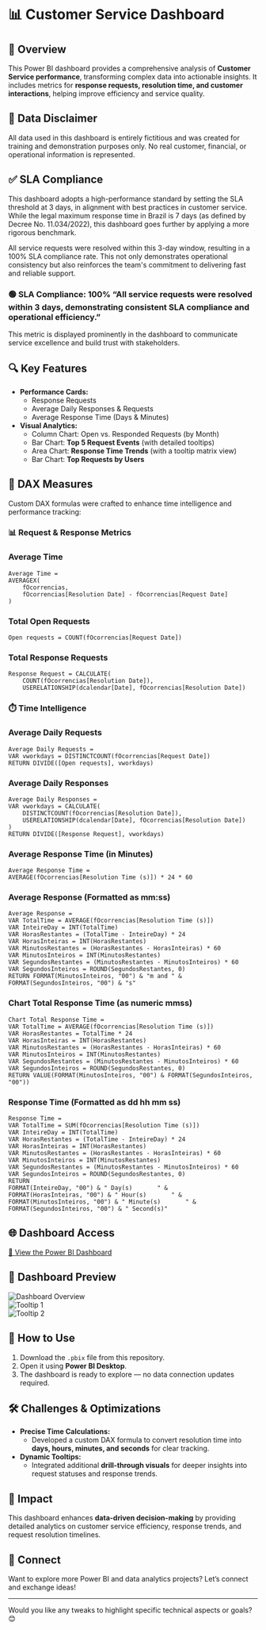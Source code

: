 # 📊 Customer Service Dashboard  

## 🚀 Overview  
This Power BI dashboard provides a comprehensive analysis of **Customer Service performance**, transforming complex data into actionable insights. It includes metrics for **response requests, resolution time, and customer interactions**, helping improve efficiency and service quality.  

## 🔐 Data Disclaimer

All data used in this dashboard is entirely fictitious and was created for training and demonstration purposes only. No real customer, financial, or operational information is represented.


## ✅ SLA Compliance
This dashboard adopts a high-performance standard by setting the SLA threshold at 3 days, in alignment with best practices in customer service. While the legal maximum response time in Brazil is 7 days (as defined by Decree No. 11.034/2022), this dashboard goes further by applying a more rigorous benchmark.

All service requests were resolved within this 3-day window, resulting in a 100% SLA compliance rate. This not only demonstrates operational consistency but also reinforces the team's commitment to delivering fast and reliable support.

### 🟢 SLA Compliance: 100% “All service requests were resolved within 3 days, demonstrating consistent SLA compliance and operational efficiency.”

This metric is displayed prominently in the dashboard to communicate service excellence and build trust with stakeholders.

## 🔍 Key Features  
- **Performance Cards:**  
  - Response Requests  
  - Average Daily Responses & Requests  
  - Average Response Time (Days & Minutes)  
- **Visual Analytics:**  
  - Column Chart: Open vs. Responded Requests (by Month)  
  - Bar Chart: **Top 5 Request Events** (with detailed tooltips)  
  - Area Chart: **Response Time Trends** (with a tooltip matrix view)  
  - Bar Chart: **Top Requests by Users**

 ## 📐 DAX Measures
Custom DAX formulas were crafted to enhance time intelligence and performance tracking:

### 📊 Request & Response Metrics

### Average Time
````
Average Time = 
AVERAGEX(
    fOcorrencias,
    fOcorrencias[Resolution Date] - fOcorrencias[Request Date]
)
````
### Total Open Requests
````
Open requests = COUNT(fOcorrencias[Request Date])
````
### Total Response Requests
````
Response Request = CALCULATE(
    COUNT(fOcorrencias[Resolution Date]),
    USERELATIONSHIP(dcalendar[Date], fOcorrencias[Resolution Date])

````
### ⏱️ Time Intelligence

### Average Daily Requests
````
Average Daily Requests = 
VAR vworkdays = DISTINCTCOUNT(fOcorrencias[Request Date])
RETURN DIVIDE([Open requests], vworkdays)
````
### Average Daily Responses
````
Average Daily Responses = 
VAR vworkdays = CALCULATE(
    DISTINCTCOUNT(fOcorrencias[Resolution Date]),
    USERELATIONSHIP(dcalendar[Date], fOcorrencias[Resolution Date])
)
RETURN DIVIDE([Response Request], vworkdays)
````
### Average Response Time (in Minutes)
````
Average Response Time = 
AVERAGE(fOcorrencias[Resolution Time (s)]) * 24 * 60
````
### Average Response (Formatted as mm:ss)
````
Average Response = 
VAR TotalTime = AVERAGE(fOcorrencias[Resolution Time (s)])
VAR InteireDay = INT(TotalTime)
VAR HorasRestantes = (TotalTime - InteireDay) * 24
VAR HorasInteiras = INT(HorasRestantes)
VAR MinutosRestantes = (HorasRestantes - HorasInteiras) * 60
VAR MinutosInteiros = INT(MinutosRestantes)
VAR SegundosRestantes = (MinutosRestantes - MinutosInteiros) * 60
VAR SegundosInteiros = ROUND(SegundosRestantes, 0)
RETURN FORMAT(MinutosInteiros, "00") & "m and " & FORMAT(SegundosInteiros, "00") & "s"
````
### Chart Total Response Time (as numeric mmss)
````
Chart Total Response Time = 
VAR TotalTime = AVERAGE(fOcorrencias[Resolution Time (s)])
VAR HorasRestantes = TotalTime * 24
VAR HorasInteiras = INT(HorasRestantes)
VAR MinutosRestantes = (HorasRestantes - HorasInteiras) * 60
VAR MinutosInteiros = INT(MinutosRestantes)
VAR SegundosRestantes = (MinutosRestantes - MinutosInteiros) * 60
VAR SegundosInteiros = ROUND(SegundosRestantes, 0)
RETURN VALUE(FORMAT(MinutosInteiros, "00") & FORMAT(SegundosInteiros, "00"))
````
### Response Time (Formatted as dd hh mm ss)
````
Response Time = 
VAR TotalTime = SUM(fOcorrencias[Resolution Time (s)])
VAR InteireDay = INT(TotalTime)
VAR HorasRestantes = (TotalTime - InteireDay) * 24
VAR HorasInteiras = INT(HorasRestantes)
VAR MinutosRestantes = (HorasRestantes - HorasInteiras) * 60
VAR MinutosInteiros = INT(MinutosRestantes)
VAR SegundosRestantes = (MinutosRestantes - MinutosInteiros) * 60
VAR SegundosInteiros = ROUND(SegundosRestantes, 0)
RETURN
FORMAT(InteireDay, "00") & " Day(s)       " &
FORMAT(HorasInteiras, "00") & " Hour(s)       " &
FORMAT(MinutosInteiros, "00") & " Minute(s)       " &
FORMAT(SegundosInteiros, "00") & " Second(s)"
````
## 🌐 Dashboard Access  
[🔗 View the Power BI Dashboard](https://app.powerbi.com/view?r=eyJrIjoiODVmZTk2OTAtZTM1Mi00NzdhLTg3NWUtZjE4ZWYxOGJhZmI4IiwidCI6IjY1OWNlMmI4LTA3MTQtNDE5OC04YzM4LWRjOWI2MGFhYmI1NyJ9)  


## 📸 Dashboard Preview  

![Dashboard Overview](https://github.com/user-attachments/assets/b2fa652b-002e-4978-92b0-382b9e07844a)  
![Tooltip 1](https://github.com/user-attachments/assets/00295448-8cf5-4f4b-ac08-ae0f8ea5e75f)  
![Tooltip 2](https://github.com/user-attachments/assets/04b911f7-fb9e-4e6c-b2c4-b8eefe9db06e)  

## 🧰 How to Use

1. Download the `.pbix` file from this repository.
2. Open it using **Power BI Desktop**.
3. The dashboard is ready to explore — no data connection updates required.


## 🛠️ Challenges & Optimizations  
- **Precise Time Calculations:**  
  - Developed a custom DAX formula to convert resolution time into **days, hours, minutes, and seconds** for clear tracking.  
- **Dynamic Tooltips:**  
  - Integrated additional **drill-through visuals** for deeper insights into request statuses and response trends.  

## 🎯 Impact  
This dashboard enhances **data-driven decision-making** by providing detailed analytics on customer service efficiency, response trends, and request resolution timelines.  

## 📢 Connect  
Want to explore more Power BI and data analytics projects? Let’s connect and exchange ideas!  

---

Would you like any tweaks to highlight specific technical aspects or goals? 😊
